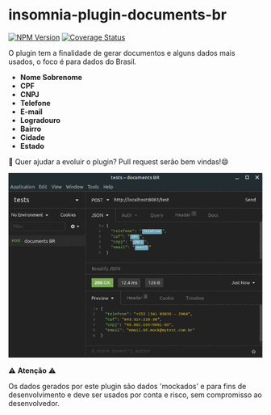 # insomnia-plugin-documents-br
[![NPM Version][npm-image]][npm-url]
[![Coverage Status][coverage-image]][coverage-url]

O plugin tem a finalidade de gerar documentos e alguns dados mais usados, o foco é para dados do Brasil.

- **Nome Sobrenome**
- **CPF**
- **CNPJ**
- **Telefone**
- **E-mail**
- **Logradouro**
- **Bairro**
- **Cidade**
- **Estado**

🚀️ Quer ajudar a evoluir o plugin? Pull request serão bem vindas!😄

[![Video You tube demonstração](https://raw.githubusercontent.com/eltonsandre/insomnia-plugin-documents-br/master/preview.gif)](https://www.youtube.com/watch?v=fWlzqOl6PmM "Vídeo de demonstração")

⚠️ **Atenção** ⚠️

Os dados gerados por este plugin são dados 'mockados' e para fins de desenvolvimento e deve ser usados por conta e risco, sem compromisso ao desenvolvedor.


[npm-image]: https://img.shields.io/npm/v/insomnia-plugin-documents-br.svg?style=flat-square
[npm-url]: https://npmjs.org/package/insomnia-plugin-documents-br
[npm-downloads]: https://img.shields.io/npm/dm/insomnia-plugin-documents-br.svg?style=flat-square


[coverage-image]: https://coveralls.io/repos/github/eltonsandre/insomnia-plugin-documents-br/badge.svg?branch=master
[coverage-url]: https://coveralls.io/github/eltonsandre/insomnia-plugin-documents-br?branch=master

[travis-image]: https://img.shields.io/travis/eltonsandre/insomnia-plugin-documents-br/master.svg?style=flat-square
[travis-url]: https://travis-ci.org/dbader/eltonsandre/insomnia-plugin-documents-br
